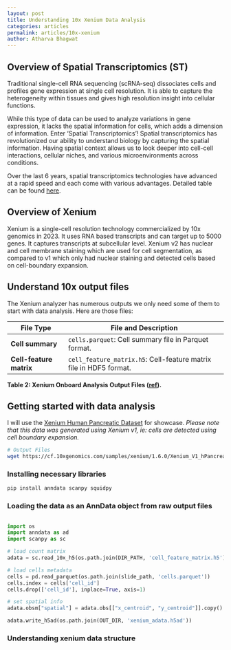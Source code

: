 ```yaml
---
layout: post
title: Understanding 10x Xenium Data Analysis
categories: articles
permalink: articles/10x-xenium
author: Atharva Bhagwat
---
```


## Overview of Spatial Transcriptomics (ST)

Traditional single-cell RNA sequencing (scRNA-seq) dissociates cells and profiles gene expression at single cell resolution. It is able to capture the heterogeneity within tissues and gives high resolution insight into cellular functions.

While this type of data can be used to analyze variations in gene expression, it lacks the spatial information for cells, which adds a dimension of information. Enter ‘Spatial Transcriptomics’! Spatial transcriptomics has revolutionized our ability to understand biology by capturing the spatial information. Having spatial context allows us to look deeper into cell-cell interactions, cellular niches, and various microenvironments across conditions.

Over the last 6 years, spatial transcriptomics technologies have advanced at a rapid speed and each come with various advantages. Detailed table can be found [here](https://divingintogeneticsandgenomics.com/post/python-visium/).

## Overview of Xenium

Xenium is a single-cell resolution technology commercialized by 10x genomics in 2023. It uses RNA based transcripts and can target up to 5000 genes. It captures transcripts at subcellular level. Xenium v2 has nuclear and cell membrane staining which are used for cell segmentation, as compared to v1 which only had nuclear staining and detected cells based on cell-boundary expansion.

## Understand 10x output files

The Xenium analyzer has numerous outputs we only need some of them to start with data analysis. Here are those files:

| File Type | File and Description |
|------------------------|------------------------|
| **Cell summary** | `cells.parquet`: Cell summary file in Parquet format. |
| **Cell-feature matrix**| `cell_feature_matrix.h5`: Cell-feature matrix file in HDF5 format. |

**Table 2: Xenium Onboard Analysis Output Files ([ref](https://www.10xgenomics.com/support/software/xenium-onboard-analysis/2.0/tutorials/outputs/xoa-output-at-a-glance)).**

## Getting started with data analysis

I will use the [Xenium Human Pancreatic Dataset](https://www.10xgenomics.com/products/xenium-human-pancreatic-dataset-explorer) for showcase. *Please note that this data was generated using Xenium v1, ie: cells are detected using cell boundary expansion.*

```bash
# Output Files
wget https://cf.10xgenomics.com/samples/xenium/1.6.0/Xenium_V1_hPancreas_Cancer_Add_on_FFPE/Xenium_V1_hPancreas_Cancer_Add_on_FFPE_outs.zip
```

### Installing necessary libraries

```bash
pip install anndata scanpy squidpy
```

### Loading the data as an AnnData object from raw output files

```python

import os
import anndata as ad
import scanpy as sc

# load count matrix
adata = sc.read_10x_h5(os.path.join(DIR_PATH, 'cell_feature_matrix.h5'))

# load cells metadata
cells = pd.read_parquet(os.path.join(slide_path, 'cells.parquet'))
cells.index = cells['cell_id']
cells.drop(['cell_id'], inplace=True, axis=1)

# set spatial info
adata.obsm["spatial"] = adata.obs[["x_centroid", "y_centroid"]].copy().to_numpy()

adata.write_h5ad(os.path.join(OUT_DIR, 'xenium_adata.h5ad'))
```

### Understanding xenium data structure

```python

```
